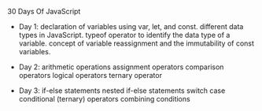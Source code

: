 30 Days Of JavaScript

- Day 1:
        declaration of variables using var, let, and const.
        different data types in JavaScript.
        typeof operator to identify the data type of a variable.
        concept of variable reassignment and the immutability of const variables.

- Day 2:
        arithmetic operations
        assignment operators
        comparison operators
        logical operators
        ternary operator

- Day 3:
        if-else statements
        nested if-else statements
        switch case
        conditional (ternary) operators
        combining conditions
